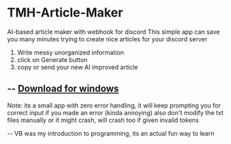 # TMH-Article-Maker
AI-based article maker with webhook for discord
This simple app can save you many minutes trying to create nice articles for your discord server
1. Write messy unorganized information
2. click on Generate button
3. copy or send your new AI improved article

--
[Download for windows](https://github.com/h4shy/TMH-Article-Maker/releases/download/v1.0.1/TMH.Article.Maker.zip)
--
Note: its a small app with zero error handling, it will keep prompting you for correct input if you made an error (kinda annoying)
also don't modify the txt files manually or it might crash, will crash too if given invalid tokens

--
VB was my introduction to programming, its an actual fun way to learn
